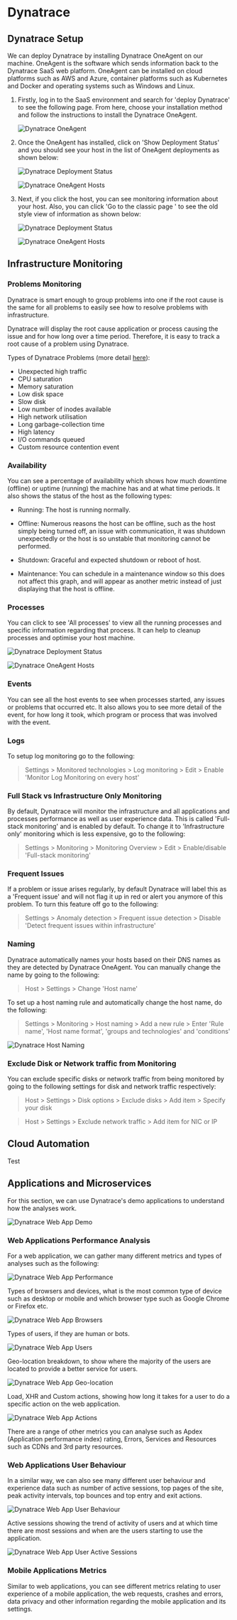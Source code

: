 # Dynatrace

## Dynatrace Setup

We can deploy Dynatrace by installing Dynatrace OneAgent on our machine. OneAgent is the software which sends information back to the Dynatrace SaaS web platform. OneAgent can be installed on cloud platforms such as AWS and Azure, container platforms such as Kubernetes and Docker and operating systems such as Windows and Linux.

1. Firstly, log in to the SaaS environment and search for 'deploy Dynatrace' to see the following page. From here, choose your installation method and follow the instructions to install the Dynatrace OneAgent.

    ![Dynatrace OneAgent](images/dynatrace-oneagent.png)

2. Once the OneAgent has installed, click on 'Show Deployment Status' and you should see your host in the list of OneAgent deployments as shown below:

    ![Dynatrace Deployment Status](images/dynatrace-deployment-status.png)

    ![Dynatrace OneAgent Hosts](images/dynatrace-oneagent-hosts.png)

3. Next, if you click the host, you can see monitoring information about your host. Also, you can click 'Go to the classic page ' to see the old style view of information as shown below:

    ![Dynatrace Deployment Status](images/dynatrace-normal-view.png)

    ![Dynatrace OneAgent Hosts](images/dynatrace-classic-view.png)

## Infrastructure Monitoring

### Problems Monitoring

Dynatrace is smart enough to group problems into one if the root cause is the same for all problems to easily see how to resolve problems with infrastructure.

Dynatrace will display the root cause application or process causing the issue and for how long over a time period. Therefore, it is easy to track a root cause of a problem using Dynatrace.

Types of Dynatrace Problems (more detail [here](https://www.dynatrace.com/support/help/platform/davis-ai/basics/events/event-types/resource-events)):

- Unexpected high traffic
- CPU saturation
- Memory saturation
- Low disk space
- Slow disk
- Low number of inodes available
- High network utilisation
- Long garbage-collection time
- High latency
- I/O commands queued
- Custom resource contention event

### Availability

You can see a percentage of availability which shows how much downtime (offline) or uptime (running) the machine has and at what time periods. It also shows the status of the host as the following types:

- Running: The host is running normally.

- Offline: Numerous reasons the host can be offline, such as the host simply being turned off, an issue with communication, it was shutdown unexpectedly or the host is so unstable that monitoring cannot be performed.

- Shutdown: Graceful and expected shutdown or reboot of host.

- Maintenance: You can schedule in a maintenance window so this does not affect this graph, and will appear as another metric instead of just displaying that the host is offline.

### Processes

You can click to see 'All processes' to view all the running processes and specific information regarding that process. It can help to cleanup processes and optimise your host machine.

![Dynatrace Deployment Status](images/dynatrace-processes.png)

![Dynatrace OneAgent Hosts](images/dynatrace-process-example.png)

### Events

You can see all the host events to see when processes started, any issues or problems that occurred etc. It also allows you to see more detail of the event, for how long it took, which program or process that was involved with the event.

### Logs

To setup log monitoring go to the following:

> Settings > Monitored technologies > Log monitoring > Edit > Enable 'Monitor Log Monitoring on every host'

### Full Stack vs Infrastructure Only Monitoring

By default, Dynatrace will monitor the infrastructure and all applications and processes performance as well as user experience data. This is called 'Full-stack monitoring' and is enabled by default. To change it to 'Infrastructure only' monitoring which is less expensive, go to the following:  

> Settings > Monitoring > Monitoring Overview > Edit > Enable/disable 'Full-stack monitoring'

### Frequent Issues

If a problem or issue arises regularly, by default Dynatrace will label this as a 'Frequent issue' and will not flag it up in red or alert you anymore of this problem. To turn this feature off go to the following:

> Settings > Anomaly detection > Frequent issue detection > Disable 'Detect frequent issues within infrastructure'

### Naming

Dynatrace automatically names your hosts based on their DNS names as they are detected by Dynatrace OneAgent. You can manually change the name by going to the following:

> Host > Settings > Change 'Host name'

To set up a host naming rule and automatically change the host name, do the following:

> Settings > Monitoring > Host naming > Add a new rule > Enter 'Rule name', 'Host name format', 'groups and technologies' and 'conditions'

![Dynatrace Host Naming](images/dynatrace-host-naming.png)

### Exclude Disk or Network traffic from Monitoring

You can exclude specific disks or network traffic from being monitored by going to the following settings for disk and network traffic respectively:

> Host > Settings > Disk options > Exclude disks > Add item > Specify your disk

> Host > Settings > Exclude network traffic > Add item for NIC or IP

## Cloud Automation

Test

## Applications and Microservices

For this section, we can use Dynatrace's demo applications to understand how the analyses work.

![Dynatrace Web App Demo](images/dynatrace-web-application.png)

### Web Applications Performance Analysis

For a web application, we can gather many different metrics and types of analyses such as the following:

![Dynatrace Web App Performance](images/dynatrace-web-app-performance.png)

Types of browsers and devices, what is the most common type of device such as desktop or mobile and which browser type such as Google Chrome or Firefox etc.

![Dynatrace Web App Browsers](images/dynatrace-web-app-browsers.png)

Types of users, if they are human or bots.

![Dynatrace Web App Users](images/dynatrace-web-app-users.png)

Geo-location breakdown, to show where the majority of the users are located to provide a better service for users.

![Dynatrace Web App Geo-location](images/dynatrace-web-app-geo.png)

Load, XHR and Custom actions, showing how long it takes for a user to do a specific action on the web application.

![Dynatrace Web App Actions](images/dynatrace-web-app-actions.png)

There are a range of other metrics you can analyse such as Apdex (Application performance index) rating, Errors, Services and Resources such as CDNs and 3rd party resources.

### Web Applications User Behaviour

In a similar way, we can also see many different user behaviour and experience data such as number of active sessions, top pages of the site, peak activity intervals, top bounces and top entry and exit actions.

![Dynatrace Web App User Behaviour](images/dynatrace-web-app-user-behaviour.png)

Active sessions showing the trend of activity of users and at which time there are most sessions and when are the users starting to use the application.

![Dynatrace Web App User Active Sessions](images/dynatrace-active-sessions.png)

### Mobile Applications Metrics

Similar to web applications, you can see different metrics relating to user experience of a mobile application, the web requests, crashes and errors, data privacy and other information regarding the mobile application and its settings.
